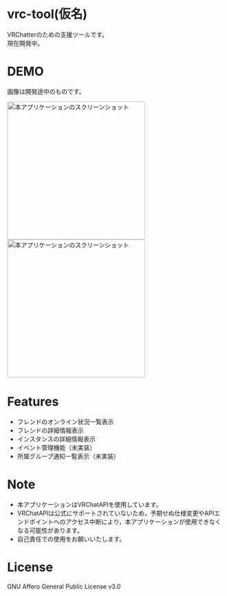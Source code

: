 # vrc-tool(仮名)

VRChatterのための支援ツールです。  
現在開発中。
 
# DEMO
 
 画像は開発途中のものです。  
 
<p>
 <img alt="本アプリケーションのスクリーンショット" src="https://i.gyazo.com/a4c9c0d93968a4309380706e1f96a715.png" width="320px">
 <img alt="本アプリケーションのスクリーンショット" src="https://i.gyazo.com/afe4a9b6fbb4db8de3bc9a06ab722bae.png" width="320px">
</p>
 
# Features
 
- フレンドのオンライン状況一覧表示
- フレンドの詳細情報表示
- インスタンスの詳細情報表示
- イベント管理機能（未実装）
- 所属グループ通知一覧表示（未実装）
 
# Note
 
- 本アプリケーションはVRChatAPIを使用しています。
- VRChatAPIは公式にサポートされていないため，予期せぬ仕様変更やAPIエンドポイントへのアクセス中断により，本アプリケーションが使用できなくなる可能性があります。
- 自己責任での使用をお願いいたします。

# License
 
GNU Affero General Public License v3.0
